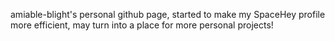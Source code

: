 amiable-blight's personal github page, started to make my SpaceHey profile more efficient, may turn into a place for more personal projects!
